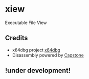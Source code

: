 # xiew

Executable File View

## Credits

- x64dbg project [x64dbg](https://github.com/x64dbg)
- Disassembly powered by [Capstone](http://capstone-engine.org)

## !under development!
